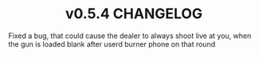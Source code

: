 <h1 align="center">
v0.5.4 CHANGELOG
</h1>

Fixed a bug, that could cause the dealer to always shoot live at you, when the gun is loaded blank after userd burner phone on that round